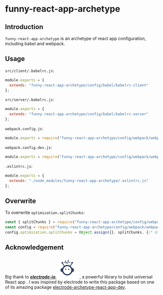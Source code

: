 # funny-react-app-archetype

## Introduction

`funny-react-app-archetype` is an archetype of react app configuration, including babel and webpack.

## Usage

`src/client/.babelrc.js`:

```js
module.exports = {
  extends: "funny-react-app-archetype/config/babel/babelrc-client"
};
```

`src/server/.babelrc.js`:

```js
module.exports = {
  extends: "funny-react-app-archetype/config/babel/babelrc-server"
};
```

`webpack.config.js`:
```js
module.exports = require("funny-react-app-archetype/config/webpack/webpack.config");
```

`webpack.config.dev.js`:
```js
module.exports = require("funny-react-app-archetype/config/webpack/webpack.config.dev");
```

`.eslintrc.js`:
```js
module.exports = {
  extends: "./node_modules/funny-react-app-archetype/.eslintrc.js"
};
```

## Overwrite

To overwrite `optimization.splitChunks`:
```js
const { splitChunks } = require("funny-react-app-archetype/config/webpack/partial/split-chunks.js")().optimization;
const config = require("funny-react-app-archetype/config/webpack/webpack.config");
config.optimization.splitChunks = Object.assign({}, splitChunks, {/* User Defined Options */});
```

## Acknowledgement

Big thank to ***[electrode-io ![electrode](./docs/images/electrode.png)](https://github.com/electrode-io/electrode)*** , a powerful library to build universal React app . I was inspired by electrode to write this package based on one of its amazing package [electrode-archetype-react-app-dev](https://github.com/electrode-io/electrode/tree/master/packages/electrode-archetype-react-app-dev).
